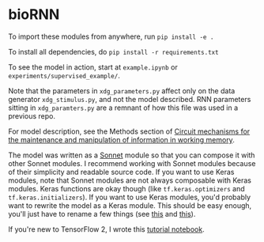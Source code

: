# bioRNN

To import these modules from anywhere, run `pip install -e .`

To install all dependencies, do `pip install -r requirements.txt`

To see the model in action, start at `example.ipynb` or `experiments/supervised_example/`. 

Note that the parameters in `xdg_parameters.py` affect only on the data generator `xdg_stimulus.py`, and not the model described. RNN parameters sitting in `xdg_paramters.py` are a remnant of how this file was used in a previous repo.

For model description, see the Methods section of [Circuit mechanisms for the maintenance and manipulation of information in working memory](https://www.nature.com/articles/s41593-019-0414-3).

The model was written as a [Sonnet](https://sonnet.readthedocs.io/en/latest/index.html) module so that you can compose it with other Sonnet modules. I recommend working with Sonnet modules because of their simplicity and readable source code. If you want to use Keras modules, note that Sonnet modules are not always composable with Keras modules. Keras functions are okay though (like `tf.keras.optimizers` and `tf.keras.initializers`). If you want to use Keras modules, you'd probably want to rewrite the model as a Keras module. This should be easy enough, you'll just have to rename a few things (see [this](https://www.tensorflow.org/guide/keras/custom_layers_and_models) and [this](https://www.tensorflow.org/api_docs/python/tf/keras/layers/AbstractRNNCell)).

If you're new to TensorFlow 2, I wrote this [tutorial notebook](https://colab.research.google.com/drive/16Wr40c-iGf-3FL6m0j6Yxnw-ynId-76c?usp=sharing).
